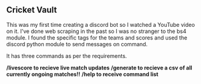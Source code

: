 ## Cricket Vault

This was my first time creating a discord bot so I watched a YouTube video on it. I've done web scraping in the past so I was no stranger to the bs4 module. I found the specific tags for the teams and scores and used the discord python module to send messages on command.

It has three commands as per the requirements.

**/livescore to recieve live match updates**
**/generate to recieve a csv of all currently ongoing matches!!**
**/help to receive command list**